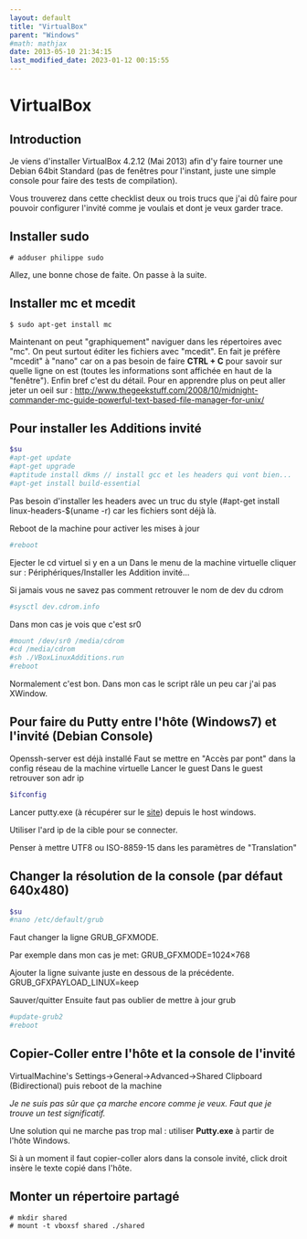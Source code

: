 ```yaml
---
layout: default
title: "VirtualBox"
parent: "Windows"
#math: mathjax
date: 2013-05-10 21:34:15
last_modified_date: 2023-01-12 00:15:55
---
```


# VirtualBox

## Introduction
Je viens d'installer VirtualBox 4.2.12 (Mai 2013) afin d'y faire tourner une Debian 64bit Standard (pas de fenêtres pour l'instant, juste une simple console pour faire des tests de compilation).

Vous trouverez dans cette checklist deux ou trois trucs que j'ai dû faire pour pouvoir configurer l'invité comme je voulais et dont je veux garder trace.


## Installer sudo

```actionscript3
# adduser philippe sudo
```

Allez, une bonne chose de faite. On passe à la suite.

## Installer mc et mcedit

```text
$ sudo apt-get install mc
```

Maintenant on peut "graphiquement" naviguer dans les répertoires avec "mc". On peut surtout éditer les fichiers avec "mcedit". En fait je préfère "mcedit" à "nano" car on a pas besoin de faire **CTRL + C** pour savoir sur quelle ligne on est (toutes les informations sont affichée en haut de la "fenêtre"). Enfin bref c'est du détail. Pour en apprendre plus on peut aller jeter un oeil sur : <http://www.thegeekstuff.com/2008/10/midnight-commander-mc-guide-powerful-text-based-file-manager-for-unix/>

## Pour installer les Additions invité

```bash
$su
#apt-get update
#apt-get upgrade
#aptitude install dkms // install gcc et les headers qui vont bien...
#apt-get install build-essential
```

Pas besoin d'installer les headers avec un truc du style (#apt-get install linux-headers-$(uname -r) car les fichiers sont déjà là.

Reboot de la machine pour activer les mises à jour

```bash
#reboot
```

Ejecter le cd virtuel si y en a un
Dans le menu de la machine virtuelle cliquer sur : Périphériques/Installer les Addition invité...

Si jamais vous ne savez pas comment retrouver le nom de dev du cdrom

```bash
#sysctl dev.cdrom.info
```

Dans mon cas je vois que c'est sr0

```bash
#mount /dev/sr0 /media/cdrom
#cd /media/cdrom
#sh ./VBoxLinuxAdditions.run
#reboot
```

Normalement c'est bon. Dans mon cas le script râle un peu car j'ai pas XWindow.

## Pour faire du Putty entre l'hôte (Windows7) et l'invité (Debian Console)

Openssh-server est déjà installé
Faut se mettre en "Accès par pont" dans la config réseau de la machine virtuelle
Lancer le guest
Dans le guest retrouver son adr ip

```bash
$ifconfig
```

Lancer putty.exe (à récupérer sur le [site](http://www.chiark.greenend.org.uk/~sgtatham/putty/download.html)) depuis le host windows.

Utiliser l'ard ip de la cible pour se connecter.

Penser à mettre UTF8 ou ISO-8859-15 dans les paramètres de "Translation"

## Changer la résolution de la console (par défaut 640x480)

```bash
$su
#nano /etc/default/grub
```

Faut changer la ligne GRUB_GFXMODE.

Par exemple dans mon cas je met:
GRUB_GFXMODE=1024×768

Ajouter la ligne suivante juste en dessous de la précédente.
GRUB_GFXPAYLOAD_LINUX=keep

Sauver/quitter
Ensuite faut pas oublier de mettre à jour grub

```bash
#update-grub2
#reboot
```

## Copier-Coller entre l'hôte et la console de l'invité

VirtualMachine's Settings->General->Advanced->Shared Clipboard (Bidirectional) puis reboot de la machine

 *Je ne suis pas sûr que ça marche encore comme je veux. Faut que je trouve un test significatif.*

Une solution qui ne marche pas trop mal : utiliser **Putty.exe** à partir de l'hôte Windows.

Si à un moment il faut copier-coller alors dans la console invité, click droit insère le texte copié dans l'hôte.

## Monter un répertoire partagé

```text
# mkdir shared
# mount -t vboxsf shared ./shared
```

